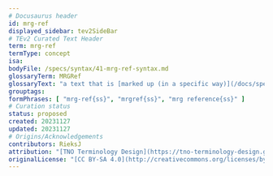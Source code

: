 ```yaml
---
# Docusaurus header
id: mrg-ref
displayed_sidebar: tev2SideBar
# TEv2 Curated Text Header
term: mrg-ref
termType: concept
isa:
bodyFile: /specs/syntax/41-mrg-ref-syntax.md
glossaryTerm: MRGRef
glossaryText: "a text that is [marked up (in a specific way)](/docs/specs/syntax/mrg-refs) so that it refers to a particular [terminology](@), as well as to a specific way for creating an associated [HRG](@)."
grouptags:
formPhrases: [ "mrg-ref{ss}", "mrgref{ss}", "mrg reference{ss}" ]
# Curation status
status: proposed
created: 20231127
updated: 20231127
# Origins/Acknowledgements
contributors: RieksJ
attribution: "[TNO Terminology Design](https://tno-terminology-design.github.io/tev2-specifications/docs)"
originalLicense: "[CC BY-SA 4.0](http://creativecommons.org/licenses/by-sa/4.0/?ref=chooser-v1)"
---
```

